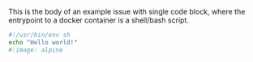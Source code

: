 This is the body of an example issue with single code block, where the entrypoint to a docker container is a shell/bash script.

```sh
#!/usr/bin/env sh
echo "Hello world!"
#:image: alpine
```
